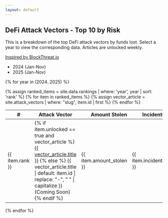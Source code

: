 ```yaml
---
layout: default
---
```

## DeFi Attack Vectors - Top 10 by Risk

This is a breakdown of the top DeFi attack vectors by funds lost. Select a year to view the corresponding data. Articles are unlocked weekly.


<a href="https://newsletter.blockthreat.io/" target="_blank" rel="noopener noreferrer" class="btn">Inspired by BlockThreat.io</a>


<ul class="tab-nav">
  <li class="active" data-tab="2024">2024 (Jan-Nov)</li>
  <li data-tab="2025">2025 (Jan-Nov)</li>
</ul>


{% for year in (2024..2025) %}
  <div class="tab-content {% if year == 2024 %}active{% endif %}" id="tab-{{ year }}">
    {% assign ranked_items = site.data.rankings | where: 'year', year | sort: 'rank' %}
    <table class="vector-table">
      <thead>
        <tr>
          <th>#</th>
          <th>Attack Vector</th>
          <th style="text-align: right;">Amount Stolen</th>
          <th style="text-align: right;">Incidents</th>
        </tr>
      </thead>
      <tbody>
        {% for item in ranked_items %}
          {% assign vector_article = site.attack_vectors | where: "slug", item.id | first %}
          <tr>
            <td class="rank">{{ item.rank }}</td>
            <td class="name risk-{{ item.risk_level }}">
              {% if item.unlocked == true and vector_article %}
                <a href="{{ vector_article.url | relative_url }}">{{ vector_article.title }}</a>
              {% else %}
                <span>{{ vector_article.title | default: item.id | replace: "-", " " | capitalize }} (Coming Soon)</span>
              {% endif %}
            </td>
            <td class="amount">{{ item.amount_stolen }}</td>
            <td class="incidents">{{ item.incidents }}</td>
          </tr>
        {% endfor %}
      </tbody>
    </table>
  </div>
{% endfor %}